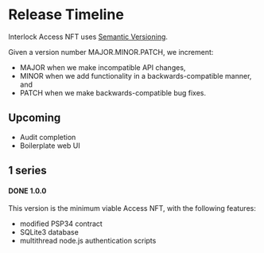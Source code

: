 # Release Timeline

Interlock Access NFT uses [Semantic Versioning](https://semver.org/).

Given a version number MAJOR.MINOR.PATCH, we increment:

- MAJOR when we make incompatible API changes,
- MINOR when we add functionality in a backwards-compatible manner, and
- PATCH when we make backwards-compatible bug fixes.

## Upcoming

- Audit completion
- Boilerplate web UI

## 1 series

#### DONE 1.0.0

This version is the minimum viable Access NFT, with the following features:

- modified PSP34 contract
- SQLite3 database
- multithread node.js authentication scripts
